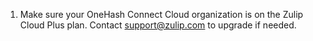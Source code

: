 1. Make sure your OneHash Connect Cloud organization is on the Zulip Cloud Plus plan. Contact
    [support@zulip.com](mailto:support@zulip.com) to upgrade if needed.

